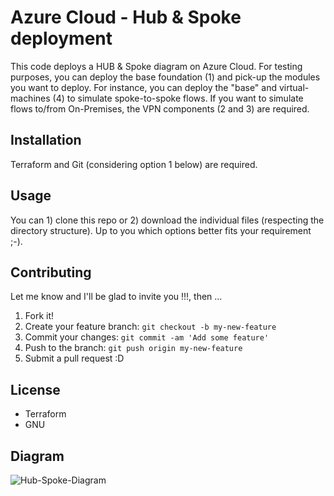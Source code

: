 # Azure Cloud - Hub & Spoke deployment

This code deploys a HUB & Spoke diagram on Azure Cloud. For testing purposes, you can deploy the base foundation (1) and pick-up the modules you want to deploy. For instance, you can deploy the "base" and virtual-machines (4) to simulate spoke-to-spoke flows. If you want to simulate flows to/from On-Premises, the VPN components (2 and 3) are required.

## Installation

Terraform and Git (considering option 1 below) are required.

## Usage

You can 1) clone this repo or 2) download the individual files (respecting the directory structure). Up to you which options better fits your requirement ;-).

## Contributing

Let me know and I'll be glad to invite you !!!, then ...

1. Fork it!
2. Create your feature branch: `git checkout -b my-new-feature`
3. Commit your changes: `git commit -am 'Add some feature'`
4. Push to the branch: `git push origin my-new-feature`
5. Submit a pull request :D

## License

- Terraform
- GNU

## Diagram
![Hub-Spoke-Diagram](https://github.com/robertson-diasjr/azure/blob/main/azure/hub-spoke/Diagram.jpg)
